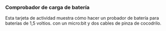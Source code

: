 ### Comprobador de carga de batería

Esta tarjeta de actividad muestra cómo hacer un probador de batería para
baterías de 1,5 voltios. con un micro:bit y dos cables de pinza de cocodrilo.
